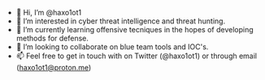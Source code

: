 - 👋 Hi, I’m @haxo1ot1
- 👀 I’m interested in cyber threat intelligence and threat hunting.
- 🌱 I’m currently learning offensive tecniques in the hopes of developing methods for defense. 
- 💞️ I’m looking to collaborate on blue team tools and IOC's. 
- 📫 Feel free to get in touch with on Twitter (@haxo1ot1) or through email (haxo1ot1@proton.me)

<!---
haxo1ot1/haxo1ot1 is a ✨ special ✨ repository because its `README.md` (this file) appears on your GitHub profile.
You can click the Preview link to take a look at your changes.
--->

